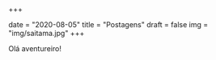 +++

date = "2020-08-05"
title = "Postagens"
draft = false
img = "img/saitama.jpg"
+++

Olá aventureiro!